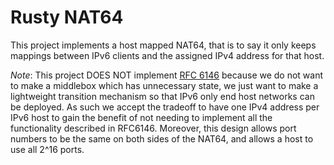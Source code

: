 # Rusty NAT64

This project implements a host mapped NAT64, that is to say it only keeps
mappings between IPv6 clients and the assigned IPv4 address for that host.

*Note*: This project DOES NOT implement
[RFC 6146](https://tools.ietf.org/html/rfc6146) because we do not want to make a
middlebox which has unnecessary state, we just want to make a lightweight
transition mechanism so that IPv6 only end host networks can be deployed. As
such we accept the tradeoff to have one IPv4 address per IPv6 host to gain the
benefit of not needing to implement all the functionality described in RFC6146.
Moreover, this design allows port numbers to be the same on both sides of the
NAT64, and allows a host to use all 2^16 ports.
